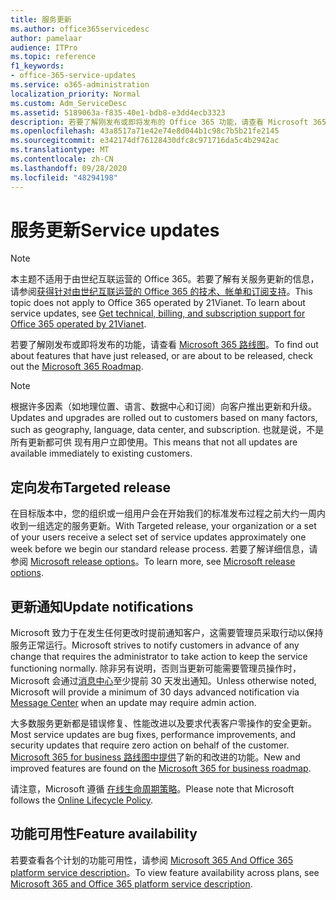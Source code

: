 ```yaml
---
title: 服务更新
ms.author: office365servicedesc
author: pamelaar
audience: ITPro
ms.topic: reference
f1_keywords:
- office-365-service-updates
ms.service: o365-administration
localization_priority: Normal
ms.custom: Adm_ServiceDesc
ms.assetid: 5189063a-f835-40e1-bdb8-e3dd4ecb3323
description: 若要了解刚发布或即将发布的 Office 365 功能，请查看 Microsoft 365 路线图。
ms.openlocfilehash: 43a8517a71e42e74e8d044b1c98c7b5b21fe2145
ms.sourcegitcommit: e342174df76128430dfc8c971716da5c4b2942ac
ms.translationtype: MT
ms.contentlocale: zh-CN
ms.lasthandoff: 09/28/2020
ms.locfileid: "48294198"
---
```

# <a name="service-updates"></a><span data-ttu-id="6b3cd-103">服务更新</span><span class="sxs-lookup"><span data-stu-id="6b3cd-103">Service updates</span></span>

> [!NOTE]
> <span data-ttu-id="6b3cd-p101">本主题不适用于由世纪互联运营的 Office 365。若要了解有关服务更新的信息，请参阅[获得针对由世纪互联运营的 Office 365 的技术、帐单和订阅支持](https://go.microsoft.com/fwlink/?LinkID=733350)。</span><span class="sxs-lookup"><span data-stu-id="6b3cd-p101">This topic does not apply to Office 365 operated by 21Vianet. To learn about service updates, see [Get technical, billing, and subscription support for Office 365 operated by 21Vianet](https://go.microsoft.com/fwlink/?LinkID=733350).</span></span> 
  
<span data-ttu-id="6b3cd-106">若要了解刚发布或即将发布的功能，请查看 [Microsoft 365 路线图](https://go.microsoft.com/fwlink/?LinkId=509914)。</span><span class="sxs-lookup"><span data-stu-id="6b3cd-106">To find out about features that have just released, or are about to be released, check out the [Microsoft 365 Roadmap](https://go.microsoft.com/fwlink/?LinkId=509914).</span></span>
  
> [!NOTE]
> <span data-ttu-id="6b3cd-107">根据许多因素（如地理位置、语言、数据中心和订阅）向客户推出更新和升级。</span><span class="sxs-lookup"><span data-stu-id="6b3cd-107">Updates and upgrades are rolled out to customers based on many factors, such as geography, language, data center, and subscription.</span></span> <span data-ttu-id="6b3cd-108">也就是说，不是所有更新都可供 现有用户立即使用。</span><span class="sxs-lookup"><span data-stu-id="6b3cd-108">This means that not all updates are available immediately to existing customers.</span></span> 
  
## <a name="targeted-release"></a><span data-ttu-id="6b3cd-109">定向发布</span><span class="sxs-lookup"><span data-stu-id="6b3cd-109">Targeted release</span></span>

<span data-ttu-id="6b3cd-110">在目标版本中，您的组织或一组用户会在开始我们的标准发布过程之前大约一周内收到一组选定的服务更新。</span><span class="sxs-lookup"><span data-stu-id="6b3cd-110">With Targeted release, your organization or a set of your users receive a select set of service updates approximately one week before we begin our standard release process.</span></span> <span data-ttu-id="6b3cd-111">若要了解详细信息，请参阅 [Microsoft release options](https://docs.microsoft.com/office365/admin/manage/release-options-in-office-365)。</span><span class="sxs-lookup"><span data-stu-id="6b3cd-111">To learn more, see [Microsoft release options](https://docs.microsoft.com/office365/admin/manage/release-options-in-office-365).</span></span> 
  
## <a name="update-notifications"></a><span data-ttu-id="6b3cd-112">更新通知</span><span class="sxs-lookup"><span data-stu-id="6b3cd-112">Update notifications</span></span>

<span data-ttu-id="6b3cd-113">Microsoft 致力于在发生任何更改时提前通知客户，这需要管理员采取行动以保持服务正常运行。</span><span class="sxs-lookup"><span data-stu-id="6b3cd-113">Microsoft strives to notify customers in advance of any change that requires the administrator to take action to keep the service functioning normally.</span></span> <span data-ttu-id="6b3cd-114">除非另有说明，否则当更新可能需要管理员操作时，Microsoft 会通过[消息中心](https://docs.microsoft.com/office365/admin/manage/message-center)至少提前 30 天发出通知。</span><span class="sxs-lookup"><span data-stu-id="6b3cd-114">Unless otherwise noted, Microsoft will provide a minimum of 30 days advanced notification via [Message Center](https://docs.microsoft.com/office365/admin/manage/message-center) when an update may require admin action.</span></span> 
  
<span data-ttu-id="6b3cd-115">大多数服务更新都是错误修复、性能改进以及要求代表客户零操作的安全更新。</span><span class="sxs-lookup"><span data-stu-id="6b3cd-115">Most service updates are bug fixes, performance improvements, and security updates that require zero action on behalf of the customer.</span></span> <span data-ttu-id="6b3cd-116">[Microsoft 365 for business 路线图中提供](https://roadmap.office.com/)了新的和改进的功能。</span><span class="sxs-lookup"><span data-stu-id="6b3cd-116">New and improved features are found on the [Microsoft 365 for business roadmap](https://roadmap.office.com/).</span></span>
  
<span data-ttu-id="6b3cd-117">请注意，Microsoft 遵循 [在线生命周期策略](https://support.microsoft.com/lifecycle#gp/osslpolicy)。</span><span class="sxs-lookup"><span data-stu-id="6b3cd-117">Please note that Microsoft follows the [Online Lifecycle Policy](https://support.microsoft.com/lifecycle#gp/osslpolicy).</span></span>
  
## <a name="feature-availability"></a><span data-ttu-id="6b3cd-118">功能可用性</span><span class="sxs-lookup"><span data-stu-id="6b3cd-118">Feature availability</span></span>

<span data-ttu-id="6b3cd-119">若要查看各个计划的功能可用性，请参阅 [Microsoft 365 And Office 365 platform service description](office-365-platform-service-description.md)。</span><span class="sxs-lookup"><span data-stu-id="6b3cd-119">To view feature availability across plans, see [Microsoft 365 and Office 365 platform service description](office-365-platform-service-description.md).</span></span>
  

